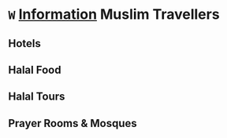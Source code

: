 # `W` [Information](../information) Muslim Travellers

## Hotels
## Halal Food
## Halal Tours
## Prayer Rooms & Mosques
